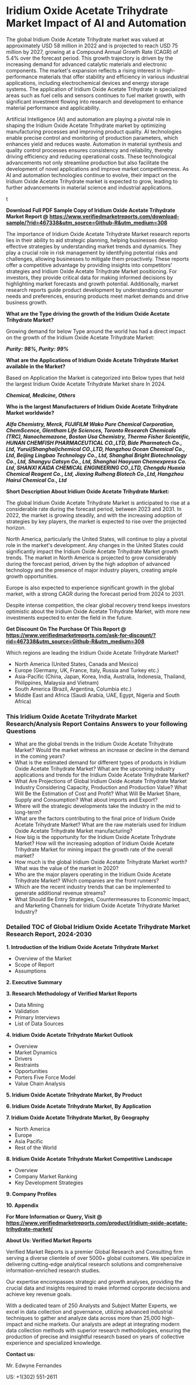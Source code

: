 <meta name="title" content="Global Iridium Oxide Acetate Trihydrate Market Impact of AI and Automation"><meta name="description" content="The global Iridium Oxide Acetate Trihydrate market was valued at approximately USD 58 million in 2022 and is projected to reach USD 75 million by 2027, growing at a Co"><meta name="title" content="Iridium Oxide Acetate Trihydrate Market Size, Share, Scope, Trends, Growth, Opportunities, Analysis, Forecast"><h1>Iridium Oxide Acetate Trihydrate Market Impact of AI and Automation</h1><p>The global Iridium Oxide Acetate Trihydrate market was valued at approximately USD 58 million in 2022 and is projected to reach USD 75 million by 2027, growing at a Compound Annual Growth Rate (CAGR) of 5.4% over the forecast period. This growth trajectory is driven by the increasing demand for advanced catalytic materials and electronic components. The market's expansion reflects a rising interest in high-performance materials that offer stability and efficiency in various industrial applications, including electrochemical devices and energy storage systems. The application of Iridium Oxide Acetate Trihydrate in specialized areas such as fuel cells and sensors continues to fuel market growth, with significant investment flowing into research and development to enhance material performance and applicability.</p><p>Artificial Intelligence (AI) and automation are playing a pivotal role in shaping the Iridium Oxide Acetate Trihydrate market by optimizing manufacturing processes and improving product quality. AI technologies enable precise control and monitoring of production parameters, which enhances yield and reduces waste. Automation in material synthesis and quality control processes ensures consistency and reliability, thereby driving efficiency and reducing operational costs. These technological advancements not only streamline production but also facilitate the development of novel applications and improve market competitiveness. As AI and automation technologies continue to evolve, their impact on the Iridium Oxide Acetate Trihydrate market is expected to grow, leading to further advancements in material science and industrial applications.</p>t</p><p id="" class=""><strong>Download Full PDF Sample Copy of Iridium Oxide Acetate Trihydrate Market Report @ <a href="https://www.verifiedmarketreports.com/download-sample/?rid=467338&utm_source=Github-R&utm_medium=308" target="_blank">https://www.verifiedmarketreports.com/download-sample/?rid=467338&utm_source=Github-R&utm_medium=308</a></strong></p><p>The importance of&nbsp;Iridium Oxide Acetate Trihydrate Market research reports lies in their ability to aid strategic planning, helping businesses develop effective strategies by understanding market trends and dynamics. They play a crucial role in risk management by identifying potential risks and challenges, allowing businesses to mitigate them proactively. These reports offer a competitive advantage by providing insights into competitors' strategies and Iridium Oxide Acetate Trihydrate Market positioning. For investors, they provide critical data for making informed decisions by highlighting market forecasts and growth potential. Additionally, market research reports guide product development by understanding consumer needs and preferences, ensuring products meet market demands and drive business growth.</p><p><strong>What are the&nbsp;Type driving the growth of the Iridium Oxide Acetate Trihydrate Market?</strong></p><p id="" class="">Growing demand for below Type around the world has had a direct impact on the growth of the Iridium Oxide Acetate Trihydrate Market:</p><em><strong>Purity: 98%, Purity: 99%</strong></em></p><strong>What are the&nbsp;Applications&nbsp;of Iridium Oxide Acetate Trihydrate Market available in the Market?</strong></p><p id="" class="">Based on Application the Market is categorized into Below types that held the largest Iridium Oxide Acetate Trihydrate Market share In 2024.</p><em><strong>Chemical, Medicine, Others</strong></em></p><strong>Who is the largest Manufacturers of Iridium Oxide Acetate Trihydrate Market worldwide?</strong></p><p><em><strong>Alfa Chemistry, Merck, FUJIFILM Wako Pure Chemical Corporation, ChemScence, Glentham Life Sciences, Toronto Research Chemicals (TRC), Nanochemazone, Boston Usa Chemistry, Thermo Fisher Scientific, HUNAN CHEMFISH PHARMACEUTICAL CO.,LTD, Bide Pharmatech Co., Ltd, Yurui(Shanghai)chemical CO.,LTD, Hangzhou Ocean Chemical Co., Ltd, Beijing Lingbao Technology Co., Ltd, Shanghai Bright Biotechnology Co., Ltd, Shangyu Catsyn Co., Ltd, Shanghai Haoyuan Chemexpress Co. Ltd, SHANXI KAIDA CHEMICAL ENGINEERING CO.,LTD, Chengdu Huaxia Chemical Reagent Co., Ltd, Jiaxing Rulheng Blotech Co.,Ltd, Hangzhou Hairui Chemical Co., Ltd</strong></em></p><p id="" class=""><strong>Short Description About Iridium Oxide Acetate Trihydrate Market:</strong></p><p>The global Iridium Oxide Acetate Trihydrate Market is anticipated to rise at a considerable rate during the forecast period, between 2023 and 2031. In 2022, the market is growing steadily, and with the increasing adoption of strategies by key players, the market is expected to rise over the projected horizon.</p><p>North America, particularly the United States, will continue to play a pivotal role in the market's development. Any changes in the United States could significantly impact the Iridium Oxide Acetate Trihydrate Market growth trends. The market in North America is projected to grow considerably during the forecast period, driven by the high adoption of advanced technology and the presence of major industry players, creating ample growth opportunities.</p><p>Europe is also expected to experience significant growth in the global market, with a strong CAGR during the forecast period from 2024 to 2031.</p><p>Despite intense competition, the clear global recovery trend keeps investors optimistic about the Iridium Oxide Acetate Trihydrate Market, with more new investments expected to enter the field in the future.</p><p id="" class=""><strong>Get Discount On The Purchase Of This Report @ <a href="https://www.verifiedmarketreports.com/ask-for-discount/?rid=467338&utm_source=Github-R&utm_medium=308" target="_blank">https://www.verifiedmarketreports.com/ask-for-discount/?rid=467338&utm_source=Github-R&utm_medium=308</a></strong></p>Which regions are leading the Iridium Oxide Acetate Trihydrate Market?</p><ul><li>North America (United States, Canada and Mexico)</li><li>Europe (Germany, UK, France, Italy, Russia and Turkey etc.)</li><li>Asia-Pacific (China, Japan, Korea, India, Australia, Indonesia, Thailand, Philippines, Malaysia and Vietnam)</li><li>South America (Brazil, Argentina, Columbia etc.)</li><li>Middle East and Africa (Saudi Arabia, UAE, Egypt, Nigeria and South Africa)</li></ul><h3 id="" class="">This Iridium Oxide Acetate Trihydrate Market Research/Analysis Report Contains Answers to your following Questions</h3><ul><li>What are the global trends in the Iridium Oxide Acetate Trihydrate Market? Would the market witness an increase or decline in the demand in the coming years?</li><li>What is the estimated demand for different types of products in Iridium Oxide Acetate Trihydrate Market? What are the upcoming industry applications and trends for the Iridium Oxide Acetate Trihydrate Market?</li><li>What Are Projections of Global Iridium Oxide Acetate Trihydrate Market Industry Considering Capacity, Production and Production Value? What Will Be the Estimation of Cost and Profit? What Will Be Market Share, Supply and Consumption? What about imports and Export?</li><li>Where will the strategic developments take the industry in the mid to long-term?</li><li>What are the factors contributing to the final price of Iridium Oxide Acetate Trihydrate Market? What are the raw materials used for Iridium Oxide Acetate Trihydrate Market manufacturing?</li><li>How big is the opportunity for the Iridium Oxide Acetate Trihydrate Market? How will the increasing adoption of Iridium Oxide Acetate Trihydrate Market for mining impact the growth rate of the overall market?</li><li>How much is the global Iridium Oxide Acetate Trihydrate Market worth? What was the value of the market In 2020?</li><li>Who are the major players operating in the Iridium Oxide Acetate Trihydrate Market? Which companies are the front runners?</li><li>Which are the recent industry trends that can be implemented to generate additional revenue streams?</li><li>What Should Be Entry Strategies, Countermeasures to Economic Impact, and Marketing Channels for Iridium Oxide Acetate Trihydrate Market Industry?</li></ul><h3 id="" class="">Detailed TOC of Global Iridium Oxide Acetate Trihydrate Market Research Report, 2024-2030</h3><p id="" class=""><strong>1. Introduction of the Iridium Oxide Acetate Trihydrate Market</strong></p><ul><li>Overview of the Market</li><li>Scope of Report</li><li>Assumptions</li></ul><p id="" class=""><strong>2. Executive Summary</strong></p><p id="" class=""><strong>3. Research Methodology of Verified Market Reports</strong></p><ul><li>Data Mining</li><li>Validation</li><li>Primary Interviews</li><li>List of Data Sources</li></ul><p id="" class=""><strong>4. Iridium Oxide Acetate Trihydrate Market Outlook</strong></p><ul><li>Overview</li><li>Market Dynamics</li><li>Drivers</li><li>Restraints</li><li>Opportunities</li><li>Porters Five Force Model</li><li>Value Chain Analysis</li></ul><p id="" class=""><strong>5. Iridium Oxide Acetate Trihydrate Market, By Product</strong></p><p id="" class=""><strong>6. Iridium Oxide Acetate Trihydrate Market, By Application</strong></p><p id="" class=""><strong>7. Iridium Oxide Acetate Trihydrate Market, By Geography</strong></p><ul><li>North America</li><li>Europe</li><li>Asia Pacific</li><li>Rest of the World</li></ul><p id="" class=""><strong>8. Iridium Oxide Acetate Trihydrate Market Competitive Landscape</strong></p><ul><li>Overview</li><li>Company Market Ranking</li><li>Key Development Strategies</li></ul><p id="" class=""><strong>9. Company Profiles</strong></p><p id="" class=""><strong>10. Appendix</strong></p><p id="" class=""><strong>For More Information or Query, Visit @ <a href="https://www.verifiedmarketreports.com/product/iridium-oxide-acetate-trihydrate-market/" target="_blank">https://www.verifiedmarketreports.com/product/iridium-oxide-acetate-trihydrate-market/</a></strong></p><p id="" class=""><strong>About Us: Verified Market Reports</strong></p><p id="" class="">Verified Market Reports is a premier Global Research and Consulting firm serving a diverse clientele of over 5000+ global customers. We specialize in delivering cutting-edge analytical research solutions and comprehensive information-enriched research studies.</p><p id="" class="">Our expertise encompasses strategic and growth analyses, providing the crucial data and insights required to make informed corporate decisions and achieve key revenue goals.</p><p id="" class="">With a dedicated team of 250 Analysts and Subject Matter Experts, we excel in data collection and governance, utilizing advanced industrial techniques to gather and analyze data across more than 25,000 high-impact and niche markets. Our analysts are adept at integrating modern data collection methods with superior research methodologies, ensuring the production of precise and insightful research based on years of collective experience and specialized knowledge.</p><p id="" class=""><strong>Contact us:</strong></p><p id="" class="">Mr. Edwyne Fernandes</p><p id="" class="">US: +1(302) 551-2611</p>